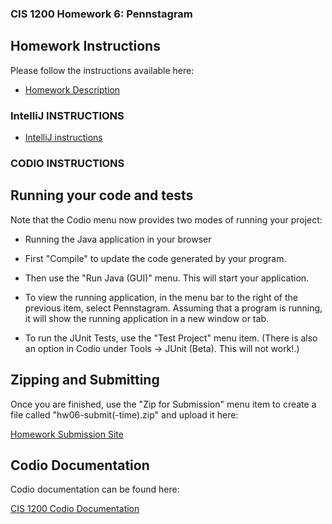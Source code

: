 ### CIS 1200 Homework 6: Pennstagram

## Homework Instructions

Please follow the instructions available here:

* [Homework Description](http://www.cis.upenn.edu/~cis1200/current/hw/hw06)

### IntelliJ INSTRUCTIONS

* [IntelliJ instructions](https://www.seas.upenn.edu/~cis1200/current/intellij_setup/)

### CODIO INSTRUCTIONS

## Running your code and tests

Note that the Codio menu now provides two modes of running your project:

*   Running the Java application in your browser

*   First "Compile" to update the code generated by your program.

*   Then use the "Run Java (GUI)" menu. This will start your application.

*   To view the running application, in the menu bar to the right of the previous item, select Pennstagram. Assuming that a program is running, it will show the running application in a new window or tab.

*   To run the JUnit Tests, use the "Test Project" menu item. (There is also
    an option in Codio under Tools -> JUnit (Beta). This will not work!.) 

## Zipping and Submitting

Once you are finished, use the "Zip for Submission" menu item to create a file called "hw06-submit(-time).zip" and upload it here:

[Homework Submission Site](https://www.cis.upenn.edu/~cis1200/current/submitredirect)

## Codio Documentation

Codio documentation can be found here:

[CIS 1200 Codio Documentation](https://www.seas.upenn.edu/~cis1200/current/codio/)
